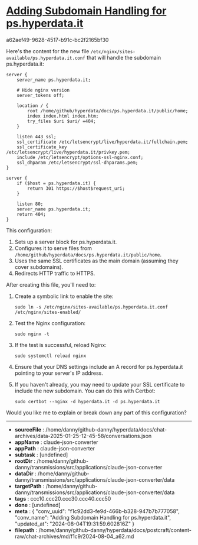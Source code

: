 # [Adding Subdomain Handling for ps.hyperdata.it](https://claude.ai/chat/f1c92dd3-fe9d-466b-b328-947b7b777058)

a62aef49-9628-4517-b91c-bc2f2165bf30

 Here's the content for the new file `/etc/nginx/sites-available/ps.hyperdata.it.conf` that will handle the subdomain ps.hyperdata.it:

```nginx
server {
    server_name ps.hyperdata.it;

    # Hide nginx version
    server_tokens off;

    location / {
        root /home/github/hyperdata/docs/ps.hyperdata.it/public/home;
        index index.html index.htm;
        try_files $uri $uri/ =404;
    }

    listen 443 ssl;
    ssl_certificate /etc/letsencrypt/live/hyperdata.it/fullchain.pem;
    ssl_certificate_key /etc/letsencrypt/live/hyperdata.it/privkey.pem;
    include /etc/letsencrypt/options-ssl-nginx.conf;
    ssl_dhparam /etc/letsencrypt/ssl-dhparams.pem;
}

server {
    if ($host = ps.hyperdata.it) {
        return 301 https://$host$request_uri;
    }

    listen 80;
    server_name ps.hyperdata.it;
    return 404;
}
```

This configuration:

1. Sets up a server block for ps.hyperdata.it.
2. Configures it to serve files from `/home/github/hyperdata/docs/ps.hyperdata.it/public/home`.
3. Uses the same SSL certificates as the main domain (assuming they cover subdomains).
4. Redirects HTTP traffic to HTTPS.

After creating this file, you'll need to:

1. Create a symbolic link to enable the site:
   ```
   sudo ln -s /etc/nginx/sites-available/ps.hyperdata.it.conf /etc/nginx/sites-enabled/
   ```

2. Test the Nginx configuration:
   ```
   sudo nginx -t
   ```

3. If the test is successful, reload Nginx:
   ```
   sudo systemctl reload nginx
   ```

4. Ensure that your DNS settings include an A record for ps.hyperdata.it pointing to your server's IP address.

5. If you haven't already, you may need to update your SSL certificate to include the new subdomain. You can do this with Certbot:
   ```
   sudo certbot --nginx -d hyperdata.it -d ps.hyperdata.it
   ```

Would you like me to explain or break down any part of this configuration?

---

* **sourceFile** : /home/danny/github-danny/hyperdata/docs/chat-archives/data-2025-01-25-12-45-58/conversations.json
* **appName** : claude-json-converter
* **appPath** : claude-json-converter
* **subtask** : [undefined]
* **rootDir** : /home/danny/github-danny/transmissions/src/applications/claude-json-converter
* **dataDir** : /home/danny/github-danny/transmissions/src/applications/claude-json-converter/data
* **targetPath** : /home/danny/github-danny/transmissions/src/applications/claude-json-converter/data
* **tags** : ccc10.ccc20.ccc30.ccc40.ccc50
* **done** : [undefined]
* **meta** : {
  "conv_uuid": "f1c92dd3-fe9d-466b-b328-947b7b777058",
  "conv_name": "Adding Subdomain Handling for ps.hyperdata.it",
  "updated_at": "2024-08-04T19:31:59.602816Z"
}
* **filepath** : /home/danny/github-danny/hyperdata/docs/postcraft/content-raw/chat-archives/md/f1c9/2024-08-04_a62.md